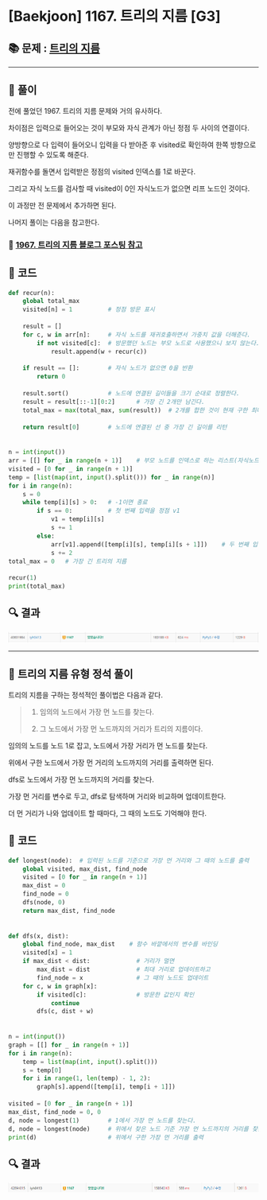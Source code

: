 # [Baekjoon] 1167. 트리의 지름 [G3]

## 📚 문제 : [트리의 지름](https://www.acmicpc.net/problem/1167)

---

## 📖 풀이

전에 풀었던 1967. 트리의 지름 문제와 거의 유사하다.

차이점은 입력으로 들어오는 것이 부모와 자식 관계가 아닌 정점 두 사이의 연결이다.

양방향으로 다 입력이 들어오니 입력을 다 받아준 후 visited로 확인하여 한쪽 방향으로만 진행할 수 있도록 해준다.

재귀함수를 돌면서 입력받은 정점의 visited 인덱스를 1로 바꾼다.

그리고 자식 노드를 검사할 때 visited이 0인 자식노드가 없으면 리프 노드인 것이다.

이 과정만 전 문제에서 추가하면 된다.

나머지 풀이는 다음을 참고한다.

### 📌 [1967. 트리의 지름 블로그 포스팅 참고](https://velog.io/@yunhlim/Baekjoon-1967.-%ED%8A%B8%EB%A6%AC%EC%9D%98-%EC%A7%80%EB%A6%84-G4)

## 📒 코드

```python
def recur(n):
    global total_max
    visited[n] = 1          # 정점 방문 표시
    
    result = []
    for c, w in arr[n]:     # 자식 노드를 재귀호출하면서 가중치 값을 더해준다.
        if not visited[c]:  # 방문했던 노드는 부모 노드로 사용했으니 보지 않는다.
            result.append(w + recur(c))

    if result == []:        # 자식 노드가 없으면 0을 반환
        return 0

    result.sort()           # 노드에 연결된 길이들을 크기 순대로 정렬한다.
    result = result[::-1][0:2]      # 가장 긴 2개만 남긴다.
    total_max = max(total_max, sum(result))  # 2개를 합한 것이 현재 구한 최대 트리의 지름보다 큰지 확인

    return result[0]        # 노드에 연결된 선 중 가장 긴 길이를 리턴


n = int(input())
arr = [[] for _ in range(n + 1)]    # 부모 노드를 인덱스로 하는 리스트(자식노드와 가중치를 담는다.)
visited = [0 for _ in range(n + 1)]
temp = [list(map(int, input().split())) for _ in range(n)]
for i in range(n):
    s = 0
    while temp[i][s] > 0:   # -1이면 종료
        if s == 0:          # 첫 번째 입력을 정점 v1
            v1 = temp[i][s]
            s += 1
        else:
            arr[v1].append([temp[i][s], temp[i][s + 1]])    # 두 번째 입력부터 정점 v2, w로 받아 arr에 넣어준다.
            s += 2
total_max = 0   # 가장 긴 트리의 지름

recur(1)
print(total_max)
```

## 🔍 결과

![image-20220318001323019](README.assets/image-20220318001323019.png)

---

## 📖 트리의 지름 유형 정석 풀이

트리의 지름을 구하는 정석적인 풀이법은 다음과 같다.

>1. 임의의 노드에서 가장 먼 노드를 찾는다.
>
>2. 그 노드에서 가장 먼 노드까지의 거리가 트리의 지름이다.

임의의 노드를 노드 1로 잡고, 노드에서 가장 거리가 먼 노드를 찾는다.

위에서 구한 노드에서 가장 먼 거리의 노드까지의 거리를 출력하면 된다.

dfs로 노드에서 가장 먼 노드까지의 거리를 찾는다.

가장 먼 거리를 변수로 두고, dfs로 탐색하며 거리와 비교하며 업데이트한다.

더 먼 거리가 나와 업데이트 할 때마다, 그 때의 노드도 기억해야 한다.

## 📒 코드

```python
def longest(node):  # 입력된 노드를 기준으로 가장 먼 거리와 그 때의 노드를 출력
    global visited, max_dist, find_node
    visited = [0 for _ in range(n + 1)]
    max_dist = 0
    find_node = 0
    dfs(node, 0)
    return max_dist, find_node


def dfs(x, dist):
    global find_node, max_dist    # 함수 바깥에서의 변수를 바인딩
    visited[x] = 1
    if max_dist < dist:             # 거리가 멀면
        max_dist = dist             # 최대 거리로 업데이트하고
        find_node = x               # 그 때의 노드도 업데이트
    for c, w in graph[x]:
        if visited[c]:              # 방문한 값인지 확인
            continue
        dfs(c, dist + w)


n = int(input())
graph = [[] for _ in range(n + 1)]
for i in range(n):
    temp = list(map(int, input().split()))
    s = temp[0]
    for i in range(1, len(temp) - 1, 2):
        graph[s].append([temp[i], temp[i + 1]])

visited = [0 for _ in range(n + 1)]
max_dist, find_node = 0, 0
d, node = longest(1)        # 1에서 가장 먼 노드를 찾는다.
d, node = longest(node)     # 위에서 찾은 노드 기준 가장 먼 노드까지의 거리를 찾는다.
print(d)                    # 위에서 구한 가장 먼 거리를 출력
```

## 🔍 결과

![image-20220505224123074](README.assets/image-20220505224123074.png)